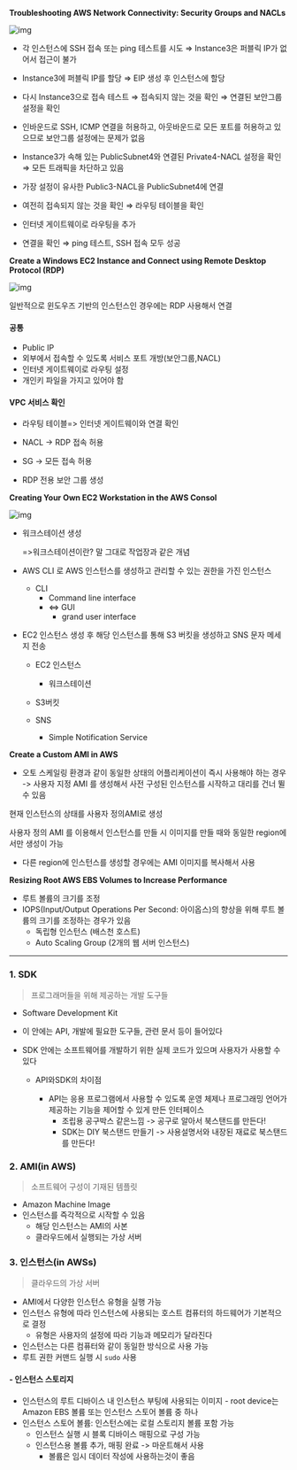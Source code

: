 **Troubleshooting AWS Network Connectivity: Security Groups and NACLs**

![img](https://lh3.googleusercontent.com/OhD7ep_ewVSNdkdN7zHV-DHCKINyYjK0yho6amqRLKc3-fvaHwCE0pI2PU6N8TWglBUJ17hBFSV27bTrJM9pytyhDW2UUDRFpmsurz4tEgrocpVnmgExNvzg-UQDLfj9eLX2COrk)

- 각 인스턴스에 SSH 접속 또는 ping 테스트를 시도 ⇒ Instance3은 퍼블릭 IP가 없어서 접근이 불가

- Instance3에 퍼블릭 IP를 할당 ⇒ EIP 생성 후 인스턴스에 할당
- 다시 Instance3으로 접속 테스트 ⇒ 접속되지 않는 것을 확인 ⇒ 연결된 보안그룹 설정을 확인
- 인바운드로 SSH, ICMP 연결을 허용하고, 아웃바운드로 모든 포트를 허용하고 있으므로 보안그룹 설정에는 문제가 없음
- Instance3가 속해 있는 PublicSubnet4와 연결된 Private4-NACL 설정을 확인⇒ 모든 트래픽을 차단하고 있음 

- 가장 설정이 유사한 Public3-NACL을 PublicSubnet4에 연결
- 여전히 접속되지 않는 것을 확인 ⇒ 라우팅 테이블을 확인
- 인터넷 게이트웨이로 라우팅을 추가
- 연결을 확인 ⇒ ping 테스트, SSH 접속 모두 성공



**Create a Windows EC2 Instance and Connect using Remote Desktop Protocol (RDP)**

![img](https://lh3.googleusercontent.com/79kR6e96TPvwax7Y8EIsrgTsrMgFsoBGKQjlXubegGKbHAtu5jS6dpwTEvSPK7k3i3rGfSyU6rukwKGcIAC0tTidj-_6fE5x0gF2ervyxZqmd1DXL1DizmGDnqdpkqkFmk2HNVZw)

일반적으로 윈도우즈 기반의 인스턴스인 경우에는 RDP 사용해서 연결

#### 공통

- Public IP
- 외부에서 접속할 수 있도록 서비스 포트 개방(보안그룹,NACL)
- 인터넷 게이트웨이로 라우팅 설정
- 개인키 파일을 가지고 있어야 함



#### VPC 서비스 확인

- 라우팅 테이블=> 인터넷 게이트웨이와 연결 확인
- NACL -> RDP 접속 허용
- SG -> 모든 접속 허용

- RDP 전용 보안 그룹 생성



**Creating Your Own EC2 Workstation in the AWS Consol**

![img](https://lh6.googleusercontent.com/Hbag_LWYXDENU2e7ToE_B-5do5jILt25azYqQuQNiFXQ6oxRUB9vO0fN_-oogq0Bpy2nUafRF2ujKn9TWIAB7LSpnMjmvLZeb6U-dkkwpzJt7bg2s-x_Agr5DOetUwbZjTv45Nwz)

- 워크스테이션 생성

  =>워크스테이션이란? 말 그대로 작업장과 같은 개념

- AWS CLI 로 AWS 인스턴스를 생성하고 관리할 수 있는 권한을 가진 인스턴스

  - CLI
    - Command line interface
    - <=> GUI
      - grand user interface

- EC2 인스턴스 생성 후 해당 인스턴스를 통해 S3 버킷을 생성하고 SNS 문자 메세지 전송

  - EC2 인스턴스
    - 워크스테이션

  - S3버킷
  - SNS
    - Simple Notification Service



**Create a Custom AMI in AWS**

- 오토 스케일링 환경과 같이 동일한 상태의 어플리케이션이 즉시 사용해야 하는 경우 -> 사용자 지정 AMI 를 생성해서 사전 구성된 인스턴스를 시작하고 대리를 건너 뛸 수 있음

현재 인스턴스의 상태를 사용자 정의AMI로 생성

사용자 정의 AMI 를 이용해서 인스턴스를 만들 시 이미지를 만들 때와 동일한 region에서만 생성이 가능

- 다른 region에 인스턴스를 생성할 경우에는 AMI 이미지를 복사해서 사용



**Resizing Root AWS EBS Volumes to Increase Performance**

- 루트 볼륨의 크기를 조정
- IOPS(Input/Output Operations Per Second: 아이옵스)의 향상을 위해 루트 볼륨의 크기를 조정하는 경우가 있음
  - 독립형 인스턴스 (배스천 호스트)
  - Auto Scaling Group (2개의 웹 서버 인스턴스)

-------------

### 1. SDK

> 프로그래머들을 위해 제공하는 개발 도구들

- Software Development Kit

- 이 안에는 API, 개발에 필요한 도구들, 관련 문서 등이 들어있다

- SDK 안에는 소프트웨어를 개발하기 위한 실제 코드가 있으며 사용자가 사용할 수 있다

  - API와SDK의 차이점

    - API는 응용 프로그램에서 사용할 수 있도록 운영 체제나 프로그래밍 언어가 제공하는 기능을 제어할 수 있게 만든 인터페이스
      - 조립용 공구박스 같은느낌 -> 공구로 알아서 북스탠드를 만든다!
      - SDK는 DIY 북스탠드 만들기 -> 사용설명서와 내장된 재료로 북스탠드를 만든다!

    

### 2. AMI(in AWS)

> 소프트웨어 구성이 기재된 템플릿

- Amazon Machine Image
- 인스턴스를 즉각적으로 시작할 수 있음
  - 해당 인스턴스는 AMI의 사본
  - 클라우드에서 실행되는 가상 서버



### 3. 인스턴스(in AWSs)

> 클라우드의 가상 서버

-  AMI에서 다양한 인스턴스 유형을 실행 가능
- 인스턴스 유형에 따라 인스턴스에 사용되는 호스트 컴퓨터의 하드웨어가 기본적으로 결정
  - 유형은 사용자의 설정에 따라 기능과 메모리가 달라진다
- 인스턴스는 다른 컴퓨터와 같이 동일한 방식으로 사용 가능
- 루트 권한 커맨드 실행 시 ```sudo``` 사용



#### 	- 인스턴스 스토리지

  - 인스턴스의 루트 디바이스 내 인스턴스 부팅에 사용되는 이미지
    		- root device는 Amazon EBS 볼륨 또는 인스턴스 스토어 볼륨 중 하나
- 인스턴스 스토어 볼륨: 인스턴스에는 로컬 스토리지 볼륨 포함 가능
  - 인스턴스 실행 시 블록 디바이스 매핑으로 구성 가능
  - 인스턴스용 볼륨 추가, 매핑 완료 -> 마운트해서 사용
    - 볼륨은 임시 데이터 작성에 사용하는것이 좋음

